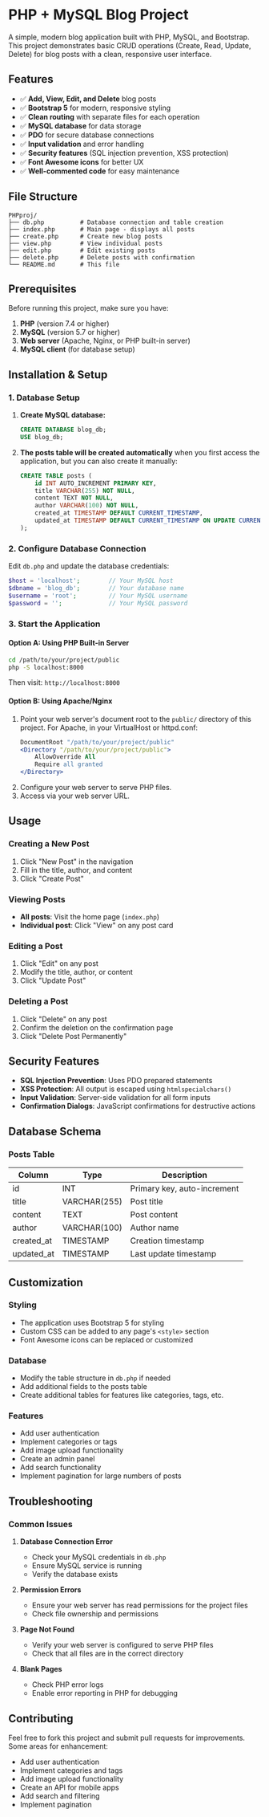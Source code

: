 # PHP + MySQL Blog Project

A simple, modern blog application built with PHP, MySQL, and Bootstrap. This project demonstrates basic CRUD operations (Create, Read, Update, Delete) for blog posts with a clean, responsive user interface.

## Features

- ✅ **Add, View, Edit, and Delete** blog posts
- ✅ **Bootstrap 5** for modern, responsive styling
- ✅ **Clean routing** with separate files for each operation
- ✅ **MySQL database** for data storage
- ✅ **PDO** for secure database connections
- ✅ **Input validation** and error handling
- ✅ **Security features** (SQL injection prevention, XSS protection)
- ✅ **Font Awesome icons** for better UX
- ✅ **Well-commented code** for easy maintenance

## File Structure

```
PHPproj/
├── db.php          # Database connection and table creation
├── index.php       # Main page - displays all posts
├── create.php      # Create new blog posts
├── view.php        # View individual posts
├── edit.php        # Edit existing posts
├── delete.php      # Delete posts with confirmation
└── README.md       # This file
```

## Prerequisites

Before running this project, make sure you have:

1. **PHP** (version 7.4 or higher)
2. **MySQL** (version 5.7 or higher)
3. **Web server** (Apache, Nginx, or PHP built-in server)
4. **MySQL client** (for database setup)

## Installation & Setup

### 1. Database Setup

1. **Create MySQL database:**
   ```sql
   CREATE DATABASE blog_db;
   USE blog_db;
   ```

2. **The posts table will be created automatically** when you first access the application, but you can also create it manually:
   ```sql
   CREATE TABLE posts (
       id INT AUTO_INCREMENT PRIMARY KEY,
       title VARCHAR(255) NOT NULL,
       content TEXT NOT NULL,
       author VARCHAR(100) NOT NULL,
       created_at TIMESTAMP DEFAULT CURRENT_TIMESTAMP,
       updated_at TIMESTAMP DEFAULT CURRENT_TIMESTAMP ON UPDATE CURRENT_TIMESTAMP
   );
   ```

### 2. Configure Database Connection

Edit `db.php` and update the database credentials:

```php
$host = 'localhost';        // Your MySQL host
$dbname = 'blog_db';        // Your database name
$username = 'root';         // Your MySQL username
$password = '';             // Your MySQL password
```

### 3. Start the Application

#### Option A: Using PHP Built-in Server
```bash
cd /path/to/your/project/public
php -S localhost:8000
```
Then visit: `http://localhost:8000`

#### Option B: Using Apache/Nginx
1. Point your web server's document root to the `public/` directory of this project.
   For Apache, in your VirtualHost or httpd.conf:
   ```apache
   DocumentRoot "/path/to/your/project/public"
   <Directory "/path/to/your/project/public">
       AllowOverride All
       Require all granted
   </Directory>
   ```
2. Configure your web server to serve PHP files.
3. Access via your web server URL.

## Usage

### Creating a New Post
1. Click "New Post" in the navigation
2. Fill in the title, author, and content
3. Click "Create Post"

### Viewing Posts
- **All posts**: Visit the home page (`index.php`)
- **Individual post**: Click "View" on any post card

### Editing a Post
1. Click "Edit" on any post
2. Modify the title, author, or content
3. Click "Update Post"

### Deleting a Post
1. Click "Delete" on any post
2. Confirm the deletion on the confirmation page
3. Click "Delete Post Permanently"

## Security Features

- **SQL Injection Prevention**: Uses PDO prepared statements
- **XSS Protection**: All output is escaped using `htmlspecialchars()`
- **Input Validation**: Server-side validation for all form inputs
- **Confirmation Dialogs**: JavaScript confirmations for destructive actions

## Database Schema

### Posts Table
| Column     | Type         | Description                    |
|------------|--------------|--------------------------------|
| id         | INT          | Primary key, auto-increment    |
| title      | VARCHAR(255) | Post title                     |
| content    | TEXT         | Post content                   |
| author     | VARCHAR(100) | Author name                    |
| created_at | TIMESTAMP    | Creation timestamp             |
| updated_at | TIMESTAMP    | Last update timestamp          |

## Customization

### Styling
- The application uses Bootstrap 5 for styling
- Custom CSS can be added to any page's `<style>` section
- Font Awesome icons can be replaced or customized

### Database
- Modify the table structure in `db.php` if needed
- Add additional fields to the posts table
- Create additional tables for features like categories, tags, etc.

### Features
- Add user authentication
- Implement categories or tags
- Add image upload functionality
- Create an admin panel
- Add search functionality
- Implement pagination for large numbers of posts

## Troubleshooting

### Common Issues

1. **Database Connection Error**
   - Check your MySQL credentials in `db.php`
   - Ensure MySQL service is running
   - Verify the database exists

2. **Permission Errors**
   - Ensure your web server has read permissions for the project files
   - Check file ownership and permissions

3. **Page Not Found**
   - Verify your web server is configured to serve PHP files
   - Check that all files are in the correct directory

4. **Blank Pages**
   - Check PHP error logs
   - Enable error reporting in PHP for debugging

## Contributing

Feel free to fork this project and submit pull requests for improvements. Some areas for enhancement:

- Add user authentication
- Implement categories and tags
- Add image upload functionality
- Create an API for mobile apps
- Add search and filtering
- Implement pagination
